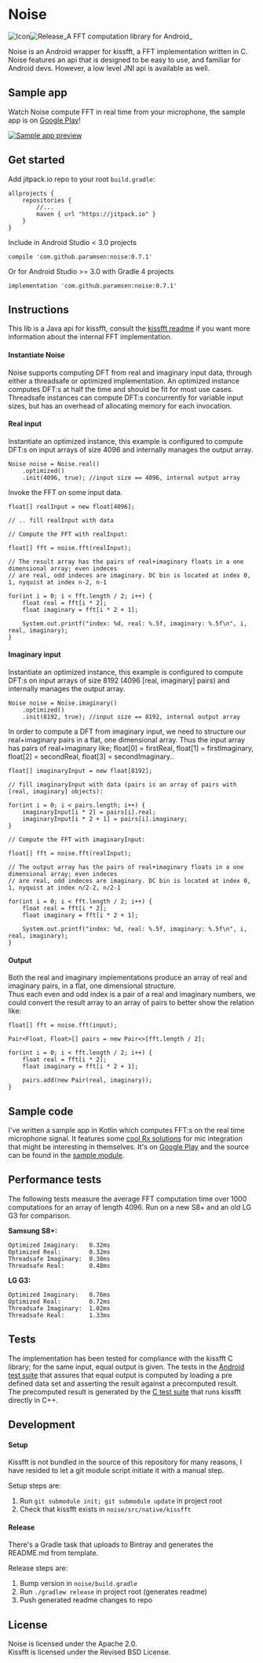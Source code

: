 # Noise

<a href="icon_96x96.png"><img src="/paramsen/noise/raw/master/icon_96x96.png" alt="Icon" style="max-width:100%;float:left"></a>
<a href="https://jitpack.io/#paramsen/noise"><img src="https://camo.githubusercontent.com/0520481a545182c19d325c79b97bbe881a0f39e0/68747470733a2f2f6a69747061636b2e696f2f762f706172616d73656e2f6e6f6973652e737667" alt="Release" data-canonical-src="https://jitpack.io/v/paramsen/noise.svg" style="max-width:100%;float:left"></a>

<p style="float:clear"></p>
_A FFT computation library for Android_

Noise is an Android wrapper for kissfft, a FFT implementation written in C.
Noise features an api that is designed to be easy to use, and familiar for Android devs.
However, a low level JNI api is available as well.

## Sample app
Watch Noise compute FFT in real time from your microphone, the sample app is on [Google Play][play]!

[![Sample app preview](sample_preview.gif)](sample_preview.gif)

## Get started

Add jitpack.io repo to your root `build.gradle`:
    
    allprojects {
        repositories {
            //...
            maven { url "https://jitpack.io" }
        }
    }

Include in Android Studio < 3.0 projects

    compile 'com.github.paramsen:noise:0.7.1'

Or for Android Studio >= 3.0 with Gradle 4 projects

    implementation 'com.github.paramsen:noise:0.7.1'
    
## Instructions

This lib is a Java api for kissfft, consult the [kissfft readme][kissfft] if you want
more information about the internal FFT implementation.

#### Instantiate Noise

Noise supports computing DFT from real and imaginary input data, through either a threadsafe or 
optimized implementation. An optimized instance computes DFT:s at half the time and should be fit
for most use cases. Threadsafe instances can compute DFT:s concurrently for variable input sizes, 
but has an overhead of allocating memory for each invocation.

#### Real input

Instantiate an optimized instance, this example is configured to compute DFT:s on input arrays of size 4096
and internally manages the output array.
```
Noise noise = Noise.real()
    .optimized()
    .init(4096, true); //input size == 4096, internal output array
```

Invoke the FFT on some input data.

```
float[] realInput = new float[4096];
    
// .. fill realInput with data
    
// Compute the FFT with realInput:
    
float[] fft = noise.fft(realInput);
    
// The result array has the pairs of real+imaginary floats in a one dimensional array; even indeces
// are real, odd indeces are imaginary. DC bin is located at index 0, 1, nyquist at index n-2, n-1
    
for(int i = 0; i < fft.length / 2; i++) {
    float real = fft[i * 2];
    float imaginary = fft[i * 2 + 1];
    
    System.out.printf("index: %d, real: %.5f, imaginary: %.5f\n", i, real, imaginary);
}

```

#### Imaginary input

Instantiate an optimized instance, this example is configured to compute DFT:s on input arrays of size
8192 (4096 [real, imaginary] pairs) and internally manages the output array.
```
Noise noise = Noise.imaginary()
    .optimized()
    .init(8192, true); //input size == 8192, internal output array
```

In order to compute a DFT from imaginary input, we need to structure our real+imaginary pairs in a 
flat, one dimensional array. Thus the input array has pairs of real+imaginary like; 
float[0] = firstReal, float[1] = firstImaginary, float[2] = secondReal, float[3] = secondImaginary..
```
float[] imaginaryInput = new float[8192];
    
// fill imaginaryInput with data (pairs is an array of pairs with [real, imaginary] objects):
    
for(int i = 0; i < pairs.length; i++) {
    imaginaryInput[i * 2] = pairs[i].real;
    imaginaryInput[i * 2 + 1] = pairs[i].imaginary;
}
    
// Compute the FFT with imaginaryInput:
    
float[] fft = noise.fft(realInput);
    
// The output array has the pairs of real+imaginary floats in a one dimensional array; even indeces
// are real, odd indeces are imaginary. DC bin is located at index 0, 1, nyquist at index n/2-2, n/2-1
    
for(int i = 0; i < fft.length / 2; i++) {
    float real = fft[i * 2];
    float imaginary = fft[i * 2 + 1];
    
    System.out.printf("index: %d, real: %.5f, imaginary: %.5f\n", i, real, imaginary);
}

```

#### Output

Both the real and imaginary implementations produce an array of real and imaginary pairs, in a flat,
one dimensional structure.  
Thus each even and odd index is a pair of a real and imaginary numbers,
we could convert the result array to an array of pairs to better show the relation like:

```
float[] fft = noise.fft(input);
    
Pair<Float, Float>[] pairs = new Pair<>[fft.length / 2];
    
for(int i = 0; i < fft.length / 2; i++) {
    float real = fft[i * 2];
    float imaginary = fft[i * 2 + 1];
    
    pairs.add(new Pair(real, imaginary));
}
```

## Sample code

I've written a sample app in Kotlin which computes FFT:s on the real time microphone signal. It
features some [cool Rx solutions][rx] for mic integration that might be interesting in themselves. It's 
on [Google Play][play] and the source can be found in the [sample module][sample].

## Performance tests

The following tests measure the average FFT computation time over 1000 computations for an array of length 4096. Run on a new S8+ and an old LG G3 for comparison.

**Samsung S8+:**

    Optimized Imaginary:   0.32ms
    Optimized Real:        0.32ms
    Threadsafe Imaginary:  0.38ms
    Threadsafe Real:       0.48ms

**LG G3:**

    Optimized Imaginary:   0.76ms
    Optimized Real:        0.72ms
    Threadsafe Imaginary:  1.02ms
    Threadsafe Real:       1.33ms

## Tests

The implementation has been tested for compliance with the kissfft C library; for the same input,
equal output is given. The tests in the [Android test suite][tests] that assures that equal output is
computed by loading a pre defined data set and asserting the result against a precomputed result.  
The precomputed result is generated by the [C test suite][cTests] that runs kissfft directly
in C++.

## Development

#### Setup

Kissfft is not bundled in the source of this repository for many reasons, I have resided to let a
git module script initiate it with a manual step.

Setup steps are:

1. Run `git submodule init; git submodule update` in project root
2. Check that kissfft exists in `noise/src/native/kissfft`

#### Release

There's a Gradle task that uploads to Bintray and generates the README.md from template.

Release steps are:

1. Bump version in `noise/build.gradle`
2. Run `./gradlew release` in project root (generates readme)
3. Push generated readme changes to repo

## License
Noise is licensed under the Apache 2.0.  
Kissfft is licensed under the Revised BSD License.

[kissfft]: https://github.com/itdaniher/kissfft
[play]: https://play.google.com/store/apps/details?id=com.paramsen.noise.sample
[rx]: https://github.com/paramsen/noise/blob/master/sample/src/main/java/com/paramsen/noise/sample/view/MainActivity.kt#L56
[sample]: https://github.com/paramsen/noise/tree/master/sample
[tests]: https://github.com/paramsen/noise/blob/master/tester/src/androidTest/java/com/paramsen/noise/tester/NoiseInstrumentationTest.java
[cTests]: https://github.com/paramsen/noise/blob/master/cpp_test_data_suite/kiss_fft_tester.cpp
[benchmarks]: https://browser.geekbench.com/android-benchmarks
